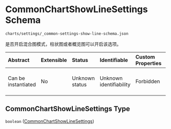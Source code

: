 # CommonChartShowLineSettings Schema

```txt
charts/settings/_common-settings-show-line-schema.json
```

是否开启混合图模式，柱状图或者概览图可以开启该选项。

| Abstract            | Extensible | Status         | Identifiable            | Custom Properties | Additional Properties | Access Restrictions | Defined In                                                                                                                      |
| :------------------ | :--------- | :------------- | :---------------------- | :---------------- | :-------------------- | :------------------ | :------------------------------------------------------------------------------------------------------------------------------ |
| Can be instantiated | No         | Unknown status | Unknown identifiability | Forbidden         | Allowed               | none                | [\_common-settings-show-line-schema.json](../out/charts/settings/_common-settings-show-line-schema.json "open original schema") |

## CommonChartShowLineSettings Type

`boolean` ([CommonChartShowLineSettings](_common-settings-show-line-schema.md))
